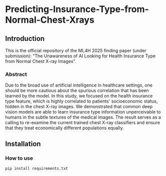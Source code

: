 # Predicting-Insurance-Type-from-Normal-Chest-Xrays
## Introduction
This is the official repository of the ML4H 2025 finding paper (under submission): "The Unawareness of AI Looking for Health Insurance Type from Normal Chest X-ray Images".

### Abstract
Due to the broad use of artificial intelligence in healthcare settings, one should be more cautious about the spurious correlation that has been learned by the model. In this study, we focused on the health insurance type feature, which is highly correlated to patients' socioeconomic status, hidden in the chest X-ray images. We demonstrated that common deep vision models are able to learn insurance type information unperceivable to humans in the subtle textures of the medical images. The result serves as a calling to re-examine the current trained chest X-ray classifiers and ensure that they treat economically different populations equally.

## Installation

### How to use
```
pip install requirements.txt
```





